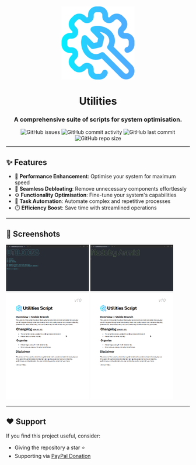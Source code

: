 <p align="center">
  <img src="https://github.com/Abscissa24/Utilities/blob/main/Assets/support.png" width="200">
  <h1 align="center"><b>Utilities</b></h1>
  <h3 align="center">A comprehensive suite of scripts for system optimisation.</h3>
</p>


<p align="center">
  <img alt="GitHub issues" src="https://img.shields.io/github/issues/Abscissa24/Utilities?color=blue">
  <img alt="GitHub commit activity" src="https://img.shields.io/github/commit-activity/m/Abscissa24/Utilities">
  <img alt="GitHub last commit" src="https://img.shields.io/github/last-commit/Abscissa24/Utilities">
  <img alt="GitHub repo size" src="https://img.shields.io/github/repo-size/Abscissa24/Utilities">
</p>

---

## ✨ Features

- 🚀 **Performance Enhancement**: Optimise your system for maximum speed
- 🧹 **Seamless Debloating**: Remove unnecessary components effortlessly
- ⚙️ **Functionality Optimisation**: Fine-tune your system's capabilities
- 🤖 **Task Automation**: Automate complex and repetitive processes
- ⏱️ **Efficiency Boost**: Save time with streamlined operations

---

## 📸 Screenshots

  
  <img src="https://github.com/Abscissa24/Utilities/blob/main/Assets/Screenshots/Setup.png?raw=true" width="45%">
  <img src="https://github.com/Abscissa24/Utilities/blob/main/Assets/Screenshots/Me.png?raw=true" width="45%">
  <img src="https://github.com/Abscissa24/Utilities/blob/main/Assets/Screenshots/brave_qYUPKmDcVc.png?raw=true" width="45%">
  <img src="https://github.com/Abscissa24/Utilities/blob/main/Assets/Screenshots/image.png?raw=true" width="45%">
</div>

---

## ❤️ Support
If you find this project useful, consider:
- Giving the repository a star ⭐
- Supporting via <a href="https://www.paypal.com/donate/?hosted_button_id=DZ8G3SJHXS74Q" target="_blank">PayPal Donation</a>

</p>
